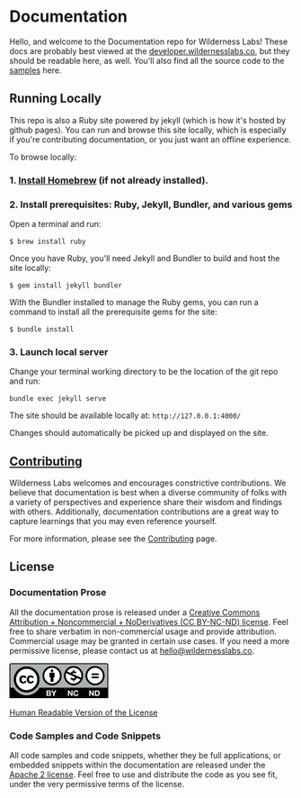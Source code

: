 # Documentation

Hello, and welcome to the Documentation repo for Wilderness Labs! These docs are probably best viewed at the [developer.wildernesslabs.co](http://developer.wildernesslabs.co), but they should be readable here, as well. You'll also find all the source code to the [samples](samples/) here.


## Running Locally

This repo is also a Ruby site powered by jekyll (which is how it's hosted by github pages). You can run and browse this site locally, which is especially if you're contributing documentation, or you just want an offline experience.

To browse locally:

### 1. [Install Homebrew](https://brew.sh/) (if not already installed).


### 2. Install prerequisites: Ruby, Jekyll, Bundler, and various gems

Open a terminal and run:

```
$ brew install ruby
```

Once you have Ruby, you'll need Jekyll and Bundler to build and host the site locally:

```
$ gem install jekyll bundler
```

With the Bundler installed to manage the Ruby gems, you can run a command to install all the prerequisite gems for the site:

```
$ bundle install
```

### 3. Launch local server

Change your terminal working directory to be the location of the git repo and run:

```
bundle exec jekyll serve
```

The site should be available locally at: `http://127.0.0.1:4000/`

Changes should automatically be picked up and displayed on the site.

## [Contributing](Contributing)

Wilderness Labs welcomes and encourages constrictive contributions. We believe that documentation is best when a diverse community of folks with a variety of perspectives and experience share their wisdom and findings with others. Additionally, documentation contributions are a great way to capture learnings that you may even reference yourself.

For more information, please see the [Contributing](Contributing) page.

## License

### Documentation Prose

All the documentation prose is released under a [Creative Commons 
Attribution + Noncommercial + NoDerivatives (CC BY-NC-ND) license](Licenses/CreativecCommons_BY_NC_ND.md). Feel free to share verbatim in non-commercial usage and provide attribution. Commercial usage may be granted in certain use cases. If you need a more permissive license, please contact us at [hello@wildernesslabs.co](mailto:hell@wildernesslabs.co).

![Creative Commons BY-NC-ND Logo](Licenses/Cc-by-nc-nd_icon.png)

[Human Readable Version of the License](https://creativecommons.org/licenses/by-nc-nd/4.0/)

### Code Samples and Code Snippets

All code samples and code snippets, whether they be full applications, or embedded snippets within the documentation are released under the [Apache 2 license](License/Apache2_License.md). Feel free to use and distribute the code as you see fit, under the very permissive terms of the license.
